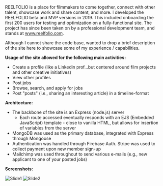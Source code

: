 REELFOLIO is a place for filmmakers to come together, connect with other talent, showcase work and share content, and more. I developed the REELFOLIO beta and MVP versions in 2019. This included onboarding the first 200 users for testing and optimization on a fully-functional site. The project has since been taken on by a professional development team, and stands at www.reelfolio.com.

Although I cannot share the code base, wanted to drop a brief description of the site here to showcase some of my experience / capabilities.

**Usage of the site allowed for the following main activities:**

- Create a profile (like a Linkedin prof...but centered around film projects and other creative initiatives)
- View other profiles
- Post jobs
- Browse, search, and apply for jobs
- Post "posts" (i.e., sharing an interesting article) in a timeline-format

**Architecture:**

- The backbone of the site is an Express (node.js) server
  - Each route accessed eventually responds with an EJS (Embedded JavaScript) template - close to vanilla HTML, but allows for insertion of variables from the server
- MongoDB was used as the primary database, integrated with Express through Mongoose
- Authentication was handled through Firebase Auth. Stripe was used to collect payment upon new member sign-up
- Mailchimp was used throughout to send various e-mails (e.g., new applicant to one of your posted jobs)

**Screenshots:**

![Slide1](https://user-images.githubusercontent.com/42954670/107124260-68daf680-6868-11eb-98e7-6cd9a8852880.png)
![Slide2](https://user-images.githubusercontent.com/42954670/107124262-6b3d5080-6868-11eb-9c6a-af7330af282d.png)
